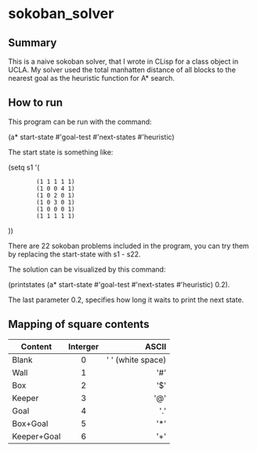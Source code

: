 # sokoban_solver
## Summary
This is a naive sokoban solver, that I wrote in CLisp for a class object in UCLA.
My solver used the total manhatten distance of all blocks to the nearest goal as the heuristic function for A* search.

## How to run
This program can be run with the command:

(a* start-state #'goal-test #'next-states #'heuristic)

The start state is something like:

(setq s1 '( 
            
            (1 1 1 1 1) 
            (1 0 0 4 1)
            (1 0 2 0 1) 
            (1 0 3 0 1) 
            (1 0 0 0 1) 
            (1 1 1 1 1)
))

There are 22 sokoban problems included in the program, you can try them by replacing the start-state with s1 - s22.

The solution can be visualized by this command:

(printstates (a* start-state #'goal-test #'next-states #'heuristic) 0.2).

The last parameter 0.2, specifies how long it waits to print the next state.

## Mapping of square contents
| Content        | Interger           | ASCII  |
| ------------- |:-------------:| -----:|
| Blank       | 0       |   ' ' (white space) |
| Wall        | 1       |   '#' |
| Box         | 2       |   '$' |
| Keeper      | 3       |   '@' |
| Goal        | 4       |   '.' |
| Box+Goal    | 5       |   '*' |
| Keeper+Goal | 6       |   '+' |
